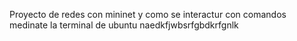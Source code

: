 Proyecto de redes con mininet y como se interactur con comandos medinate la terminal de ubuntu 
naedkfjwbsrfgbdkrfgnlk
